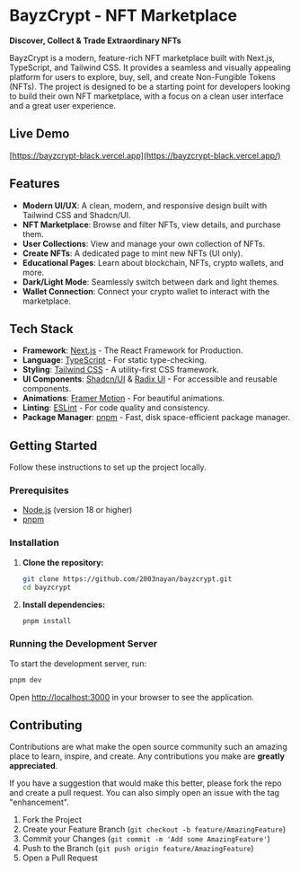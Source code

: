 # BayzCrypt - NFT Marketplace

<p>
  <strong>Discover, Collect & Trade Extraordinary NFTs</strong>
</p>

BayzCrypt is a modern, feature-rich NFT marketplace built with Next.js, TypeScript, and Tailwind CSS. It provides a seamless and visually appealing platform for users to explore, buy, sell, and create Non-Fungible Tokens (NFTs). The project is designed to be a starting point for developers looking to build their own NFT marketplace, with a focus on a clean user interface and a great user experience.

## Live Demo

[https://bayzcrypt-black.vercel.app](https://bayzcrypt-black.vercel.app/)

## Features

- **Modern UI/UX**: A clean, modern, and responsive design built with Tailwind CSS and Shadcn/UI.
- **NFT Marketplace**: Browse and filter NFTs, view details, and purchase them.
- **User Collections**: View and manage your own collection of NFTs.
- **Create NFTs**: A dedicated page to mint new NFTs (UI only).
- **Educational Pages**: Learn about blockchain, NFTs, crypto wallets, and more.
- **Dark/Light Mode**: Seamlessly switch between dark and light themes.
- **Wallet Connection**: Connect your crypto wallet to interact with the marketplace.

## Tech Stack

- **Framework**: [Next.js](https://nextjs.org/) - The React Framework for Production.
- **Language**: [TypeScript](https://www.typescriptlang.org/) - For static type-checking.
- **Styling**: [Tailwind CSS](https://tailwindcss.com/) - A utility-first CSS framework.
- **UI Components**: [Shadcn/UI](https://ui.shadcn.com/) & [Radix UI](https://www.radix-ui.com/) - For accessible and reusable components.
- **Animations**: [Framer Motion](https://www.framer.com/motion/) - For beautiful animations.
- **Linting**: [ESLint](https://eslint.org/) - For code quality and consistency.
- **Package Manager**: [pnpm](https://pnpm.io/) - Fast, disk space-efficient package manager.

## Getting Started

Follow these instructions to set up the project locally.

### Prerequisites

- [Node.js](https://nodejs.org/en/) (version 18 or higher)
- [pnpm](https://pnpm.io/installation)

### Installation

1.  **Clone the repository:**

    ```bash
    git clone https://github.com/2003nayan/bayzcrypt.git
    cd bayzcrypt
    ```

2.  **Install dependencies:**

    ```bash
    pnpm install
    ```

### Running the Development Server

To start the development server, run:

```bash
pnpm dev
```

Open [http://localhost:3000](http://localhost:3000) in your browser to see the application.

## Contributing

Contributions are what make the open source community such an amazing place to learn, inspire, and create. Any contributions you make are **greatly appreciated**.

If you have a suggestion that would make this better, please fork the repo and create a pull request. You can also simply open an issue with the tag "enhancement".

1.  Fork the Project
2.  Create your Feature Branch (`git checkout -b feature/AmazingFeature`)
3.  Commit your Changes (`git commit -m 'Add some AmazingFeature'`)
4.  Push to the Branch (`git push origin feature/AmazingFeature`)
5.  Open a Pull Request
